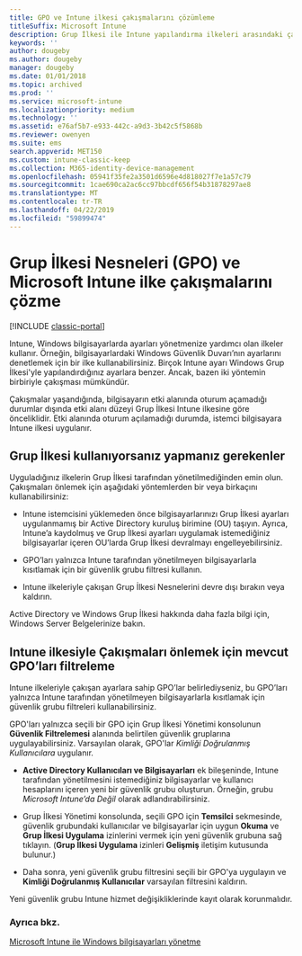 ```yaml
---
title: GPO ve Intune ilkesi çakışmalarını çözümleme
titleSuffix: Microsoft Intune
description: Grup İlkesi ile Intune yapılandırma ilkeleri arasındaki çakışmaları çözmeyi öğrenin.
keywords: ''
author: dougeby
ms.author: dougeby
manager: dougeby
ms.date: 01/01/2018
ms.topic: archived
ms.prod: ''
ms.service: microsoft-intune
ms.localizationpriority: medium
ms.technology: ''
ms.assetid: e76af5b7-e933-442c-a9d3-3b42c5f5868b
ms.reviewer: owenyen
ms.suite: ems
search.appverid: MET150
ms.custom: intune-classic-keep
ms.collection: M365-identity-device-management
ms.openlocfilehash: 05941f35fe2a3501d6596e4d818027f7e1a57c79
ms.sourcegitcommit: 1cae690ca2ac6cc97bbcdf656f54b31878297ae8
ms.translationtype: MT
ms.contentlocale: tr-TR
ms.lasthandoff: 04/22/2019
ms.locfileid: "59899474"
---
```

# <a name="resolve-group-policy-objects-gpo-and-microsoft-intune-policy-conflicts"></a>Grup İlkesi Nesneleri (GPO) ve Microsoft Intune ilke çakışmalarını çözme

[!INCLUDE [classic-portal](includes/classic-portal.md)]

Intune, Windows bilgisayarlarda ayarları yönetmenize yardımcı olan ilkeler kullanır. Örneğin, bilgisayarlardaki Windows Güvenlik Duvarı’nın ayarlarını denetlemek için bir ilke kullanabilirsiniz. Birçok Intune ayarı Windows Grup İlkesi'yle yapılandırdığınız ayarlara benzer. Ancak, bazen iki yöntemin birbiriyle çakışması mümkündür.

Çakışmalar yaşandığında, bilgisayarın etki alanında oturum açamadığı durumlar dışında etki alanı düzeyi Grup İlkesi Intune ilkesine göre önceliklidir. Etki alanında oturum açılamadığı durumda, istemci bilgisayara Intune ilkesi uygulanır.

## <a name="what-to-do-if-you-are-using-group-policy"></a>Grup İlkesi kullanıyorsanız yapmanız gerekenler
Uyguladığınız ilkelerin Grup İlkesi tarafından yönetilmediğinden emin olun. Çakışmaları önlemek için aşağıdaki yöntemlerden bir veya birkaçını kullanabilirsiniz:

-   Intune istemcisini yüklemeden önce bilgisayarlarınızı Grup İlkesi ayarları uygulanmamış bir Active Directory kuruluş birimine (OU) taşıyın. Ayrıca, Intune’a kaydolmuş ve Grup İlkesi ayarları uygulamak istemediğiniz bilgisayarlar içeren OU’larda Grup İlkesi devralmayı engelleyebilirsiniz.

-   GPO’ları yalnızca Intune tarafından yönetilmeyen bilgisayarlarla kısıtlamak için bir güvenlik grubu filtresi kullanın.

-   Intune ilkeleriyle çakışan Grup İlkesi Nesnelerini devre dışı bırakın veya kaldırın.

Active Directory ve Windows Grup İlkesi hakkında daha fazla bilgi için, Windows Server Belgelerinize bakın.

## <a name="how-to-filter-existing-gpos-to-avoid-conflicts-with-intune-policy"></a>Intune ilkesiyle Çakışmaları önlemek için mevcut GPO’ları filtreleme
Intune ilkeleriyle çakışan ayarlara sahip GPO’lar belirlediyseniz, bu GPO’ları yalnızca Intune tarafından yönetilmeyen bilgisayarlarla kısıtlamak için güvenlik grubu filtreleri kullanabilirsiniz.

<!--- ### Use WMI filters
WMI filters selectively apply GPOs to computers that satisfy the conditions of a query. To apply a WMI filter, deploy a WMI class instance to all PCs in the enterprise before you enroll any PCs in the Intune service.

#### To apply WMI filters to a GPO

1.  Create a management object file by copying and pasting the following into a text file, and then saving it to a convenient location as **WIT.mof**. The file contains the WMI class instance that you deploy to PCs that you want to enroll in the Intune service.

    ```
    //Beginning of MOF file.
    #pragma classflags("forceupdate")
    #pragma namespace ("\\\\.\\Root")
    instance of __Namespace
    {
       Name = "WindowsIntune";
    };

    #pragma namespace ("\\\\.\\Root\\WindowsIntune")
    [
       Description("This class defines Microsoft Intune common properties")
    ]
    class WindowsIntune_ManagedNode
    {
       [ read, Description("This defines whether Microsoft Intune Policy is enabled"): DisableOverride ToSubClass ]
       boolean WindowsIntunePolicyEnabled;
       [ read, key, Description("This property defines the version." "Example: 1.0"): ToSubClass ]
       string Version;
    };

    instance of WindowsIntune_ManagedNode
    {
       Version = "1.0";
       WindowsIntunePolicyEnabled = 1;
    };
    ```

2.  Use either a startup script or Group Policy to deploy the file. The following is the deployment command for the startup script. The WMI class instance must be deployed before you enroll client PCs in the Intune service.

    **C:/Windows/System32/Wbem/MOFCOMP &lt;path to MOF file&gt;\wit.mof**

3.  Run either of the following commands to create the WMI filters, depending on whether the GPO you want to filter applies to PCs that are managed by using Intune or to PCs that are not managed by using Intune.

    -   For GPOs that apply to PCs that are not managed by using Intune, use the following:

        ```
        Namespace:root\WindowsIntune
        Query:  SELECT WindowsIntunePolicyEnabled FROM WindowsIntune_ManagedNode WHERE WindowsIntunePolicyEnabled=0
        ```

    -   For GPOs that apply to PCs that are managed by Intune, use the following:

        ```
        Namespace:root\WindowsIntune
        Query:  SELECT WindowsIntunePolicyEnabled FROM WindowsIntune_ManagedNode WHERE WindowsIntunePolicyEnabled=1
        ```

4.  Edit the GPO in the Group Policy Management console to apply the WMI filter that you created in the previous step.

    -   For GPOs that should apply only to PCs that you want to manage by using Intune, apply the filter **WindowsIntunePolicyEnabled=1**.

    -   For GPOs that should apply only to PCs that you do not want to manage by using Intune, apply the filter **WindowsIntunePolicyEnabled=0**.

For more information about how to apply WMI filters in Group Policy, see the blog post [Security Filtering, WMI Filtering, and Item-level Targeting in Group Policy Preferences](http://go.microsoft.com/fwlink/?LinkId=177883). --->


GPO'ları yalnızca seçili bir GPO için Grup İlkesi Yönetimi konsolunun **Güvenlik Filtrelemesi** alanında belirtilen güvenlik gruplarına uygulayabilirsiniz. Varsayılan olarak, GPO'lar *Kimliği Doğrulanmış Kullanıcılara* uygulanır.

-   **Active Directory Kullanıcıları ve Bilgisayarları** ek bileşeninde, Intune tarafından yönetilmesini istemediğiniz bilgisayarlar ve kullanıcı hesaplarını içeren yeni bir güvenlik grubu oluşturun. Örneğin, grubu *Microsoft Intune’da Değil* olarak adlandırabilirsiniz.

-   Grup İlkesi Yönetimi konsolunda, seçili GPO için **Temsilci** sekmesinde, güvenlik grubundaki kullanıcılar ve bilgisayarlar için uygun **Okuma** ve **Grup İlkesi Uygulama** izinlerini vermek için yeni güvenlik grubuna sağ tıklayın. (**Grup İlkesi Uygulama** izinleri **Gelişmiş** iletişim kutusunda bulunur.)

-   Daha sonra, yeni güvenlik grubu filtresini seçili bir GPO'ya uygulayın ve **Kimliği Doğrulanmış Kullanıcılar** varsayılan filtresini kaldırın.

Yeni güvenlik grubu Intune hizmet değişikliklerinde kayıt olarak korunmalıdır.

### <a name="see-also"></a>Ayrıca bkz.
[Microsoft Intune ile Windows bilgisayarları yönetme](manage-windows-pcs-with-microsoft-intune.md)
